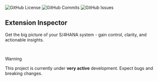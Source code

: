 ![GitHub License](https://img.shields.io/github/license/extension-inspector/extension-inspector?style=for-the-badge)
![GitHub Commits](https://img.shields.io/github/last-commit/extension-inspector/extension-inspector.svg?style=for-the-badge)
![GitHub Issues](https://img.shields.io/github/issues-raw/extension-inspector/extension-inspector.svg?style=for-the-badge)

## Extension Inspector

Get the big picture of your S/4HANA system - gain control, clarity, and actionable insights.

<br>

> [!WARNING]  
> This project is currently under **very active** development. Expect bugs and breaking changes.
